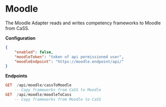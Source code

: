 # Moodle

The Moodle Adapter reads and writes competency frameworks to Moodle from CaSS.

**Configuration**
```json
{
    "enabled": false,
    "moodleToken": "token of api permissioned user",
    "moodleEndpoint": "https://moodle.endpoint/api/"
}
```

**Endpoints**
```hs
GET  /api/moodle/cassToMoodle
    -- Copy frameworks from CaSS to Moodle
GET  /api/moodle/moodleToCass
    -- Copy frameworks from Moodle to CaSS
```
